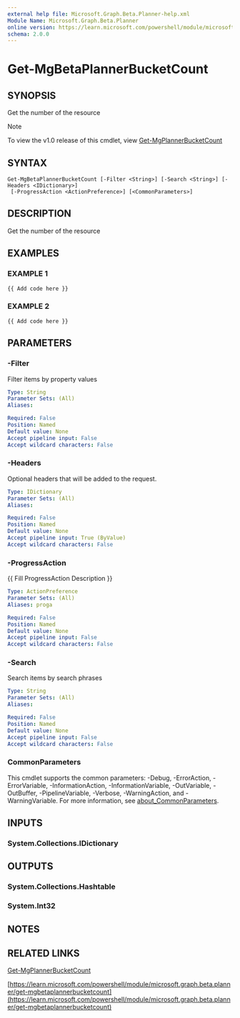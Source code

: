 ```yaml
---
external help file: Microsoft.Graph.Beta.Planner-help.xml
Module Name: Microsoft.Graph.Beta.Planner
online version: https://learn.microsoft.com/powershell/module/microsoft.graph.beta.planner/get-mgbetaplannerbucketcount
schema: 2.0.0
---
```


# Get-MgBetaPlannerBucketCount

## SYNOPSIS
Get the number of the resource

> [!NOTE]
> To view the v1.0 release of this cmdlet, view [Get-MgPlannerBucketCount](/powershell/module/Microsoft.Graph.Planner/Get-MgPlannerBucketCount?view=graph-powershell-1.0)

## SYNTAX

```
Get-MgBetaPlannerBucketCount [-Filter <String>] [-Search <String>] [-Headers <IDictionary>]
 [-ProgressAction <ActionPreference>] [<CommonParameters>]
```

## DESCRIPTION
Get the number of the resource

## EXAMPLES

### EXAMPLE 1
```
{{ Add code here }}
```

### EXAMPLE 2
```
{{ Add code here }}
```

## PARAMETERS

### -Filter
Filter items by property values

```yaml
Type: String
Parameter Sets: (All)
Aliases:

Required: False
Position: Named
Default value: None
Accept pipeline input: False
Accept wildcard characters: False
```

### -Headers
Optional headers that will be added to the request.

```yaml
Type: IDictionary
Parameter Sets: (All)
Aliases:

Required: False
Position: Named
Default value: None
Accept pipeline input: True (ByValue)
Accept wildcard characters: False
```

### -ProgressAction
{{ Fill ProgressAction Description }}

```yaml
Type: ActionPreference
Parameter Sets: (All)
Aliases: proga

Required: False
Position: Named
Default value: None
Accept pipeline input: False
Accept wildcard characters: False
```

### -Search
Search items by search phrases

```yaml
Type: String
Parameter Sets: (All)
Aliases:

Required: False
Position: Named
Default value: None
Accept pipeline input: False
Accept wildcard characters: False
```

### CommonParameters
This cmdlet supports the common parameters: -Debug, -ErrorAction, -ErrorVariable, -InformationAction, -InformationVariable, -OutVariable, -OutBuffer, -PipelineVariable, -Verbose, -WarningAction, and -WarningVariable. For more information, see [about_CommonParameters](http://go.microsoft.com/fwlink/?LinkID=113216).

## INPUTS

### System.Collections.IDictionary
## OUTPUTS

### System.Collections.Hashtable
### System.Int32
## NOTES

## RELATED LINKS
[Get-MgPlannerBucketCount](/powershell/module/Microsoft.Graph.Planner/Get-MgPlannerBucketCount?view=graph-powershell-1.0)

[https://learn.microsoft.com/powershell/module/microsoft.graph.beta.planner/get-mgbetaplannerbucketcount](https://learn.microsoft.com/powershell/module/microsoft.graph.beta.planner/get-mgbetaplannerbucketcount)




